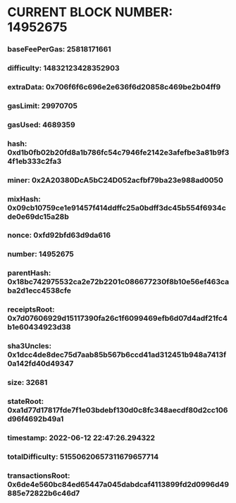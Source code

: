 # CURRENT BLOCK NUMBER: 14952675

### baseFeePerGas: 25818171661
### difficulty: 14832123428352903
### extraData: 0x706f6f6c696e2e636f6d20858c469be2b04ff9
### gasLimit: 29970705
### gasUsed: 4689359
### hash: 0xd1b0fb02b20fd8a1b786fc54c7946fe2142e3afefbe3a81b9f34f1eb333c2fa3
### miner: 0x2A20380DcA5bC24D052acfbf79ba23e988ad0050
### mixHash: 0x09cb10759ce1e91457f414ddffc25a0bdff3dc45b554f6934cde0e69dc15a28b
### nonce: 0xfd92bfd63d9da616
### number: 14952675
### parentHash: 0x18bc742975532ca2e72b2201c086677230f8b10e56ef463caba2d1ecc4538cfe
### receiptsRoot: 0x7d07606929d15117390fa26c1f6099469efb6d07d4adf21fc4b1e60434923d38
### sha3Uncles: 0x1dcc4de8dec75d7aab85b567b6ccd41ad312451b948a7413f0a142fd40d49347
### size: 32681
### stateRoot: 0xa1d77d17817fde7f1e03bdebf130d0c8fc348aecdf80d2cc106d96f4692b49a1
### timestamp: 2022-06-12 22:47:26.294322
### totalDifficulty: 51550620657311679657714
### transactionsRoot: 0x6de4e560bc84ed65447a045dabdcaf4113899fd2d0996d49885e72822b6c46d7
